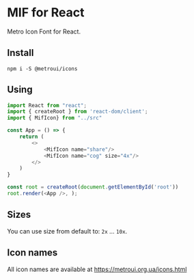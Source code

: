 # MIF for React

Metro Icon Font for React.

## Install
```shell
npm i -S @metroui/icons
```

## Using
```javascript
import React from "react";
import { createRoot } from 'react-dom/client';
import { MifIcon} from "../src"

const App = () => {
    return (
        <>
            <MifIcon name="share"/>
            <MifIcon name="cog" size="4x"/>
        </>
    )
}

const root = createRoot(document.getElementById('root'))
root.render(<App />, );
```

## Sizes
You can use size from default to: `2x` ... `10x`.

## Icon names
All icon names are available at https://metroui.org.ua/icons.html 